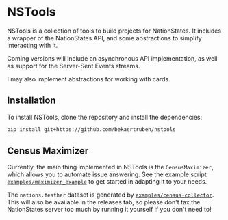 # NSTools

NSTools is a collection of tools to build projects for NationStates. It includes a wrapper of the NationStates API, and some abstractions to simplify interacting with it.

Coming versions will include an asynchronous API implementation, as well as support for the Server-Sent Events streams.

I may also implement abstractions for working with cards.

## Installation

To install NSTools, clone the repository and install the dependencies:

```sh
pip install git+https://github.com/bekaertruben/nstools
```

## Census Maximizer

Currently, the main thing implemented in NSTools is the `CensusMaximizer`, which allows you to automate issue answering. See the example script [`examples/maximizer_example`](examples/maximizer_example.py) to get started in adapting it to your needs.

The `nations.feather` dataset is generated by [`examples/census-collector`](examples/census-collector). This will also be available in the releases tab, so please don't tax the NationStates server too much by running it yourself if you don't need to!